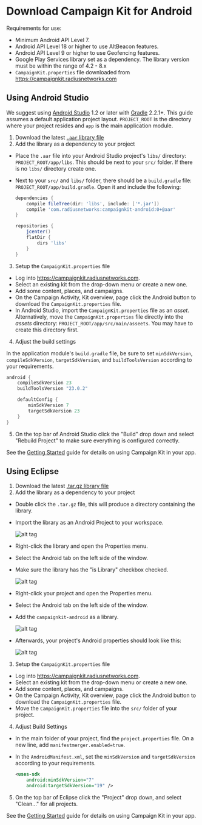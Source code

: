 # Download Campaign Kit for Android

Requirements for use:

* Minimum Android API Level 7.
* Android API Level 18 or higher to use AltBeacon features.
* Android API Level 9 or higher to use Geofencing features.
* Google Play Services library set as a dependency. The library version must be
  within the range of 4.2 - 8.x
* `CampaignKit.properties` file downloaded from
  https://campaignkit.radiusnetworks.com


## Using Android Studio

We suggest using [Android Studio](https://developer.android.com/sdk/index.html)
1.2 or later with [Gradle](http://gradle.org) 2.2.1+. This guide assumes a
default application project layout. `PROJECT_ROOT` is the directory where your
project resides and `app` is the main application module.

1. Download the latest [`.aar` library file](https://github.com/RadiusNetworks/campaignkit-android/releases/latest)
2. Add the library as a dependency to your project
  * Place the `.aar` file into your Android Studio project's `libs/` directory:
    `PROJECT_ROOT/app/libs`.  This should be next to your `src/` folder. If
    there is no `libs/` directory create one.
  * Next to your `src/` and `libs/` folder, there should be a `build.gradle`
    file: `PROJECT_ROOT/app/build.gradle`. Open it and include the following:

    ```gradle
    dependencies {
        compile fileTree(dir: 'libs', include: ['*.jar'])
        compile 'com.radiusnetworks:campaignkit-android:0+@aar'
    }

    repositories {
        jcenter()
        flatDir {
            dirs 'libs'
        }
    }
    ```
3. Setup the `CampaignKit.properties` file
  * Log into https://campaignkit.radiusnetworks.com.
  * Select an existing kit from the drop-down menu or create a new one.
  * Add some content, places, and campaigns.
  * On the Campaign Activity, Kit overview, page click the Android button to
    download the `CampaignKit.properties` file.
  * In Android Studio, import the `CampaignKit.properties` file as an _asset_.
    Alternatively, move the `CampaignKit.properties` file directly into the
    _assets_ directory: `PROJECT_ROOT/app/src/main/asseets`. You may have to
    create this directory first.
4. Adjust the build settings

  In the application module's `build.gradle` file, be sure to set
  `minSdkVersion`, `compileSdkVersion`, `targetSdkVersion`, and
  `buildToolsVersion` according to your requirements.

  ```gradle
  android {
      compileSdkVersion 23
      buildToolsVersion "23.0.2"

      defaultConfig {
          minSdkVersion 7
          targetSdkVersion 23
      }
  }
  ```
5. On the top bar of Android Studio click the "Build" drop down and select
   "Rebuild Project" to make sure everything is configured correctly.

See the [Getting Started](getting-started) guide for details on using Campaign
Kit in your app.


## Using Eclipse

1. Download the latest [.tar.gz library file](https://github.com/RadiusNetworks/campaignkit-android/releases/latest)
2. Add the library as a dependency to your project
  * Double click the `.tar.gz` file, this will produce a directory containing the library.
  * Import the library as an Android Project to your workspace.

    ![alt tag](https://raw.githubusercontent.com/RadiusNetworks/campaignkit-documentation/master/docs/android/screenshots/importing.png)
  * Right-click the library and open the Properties menu.
  * Select the Android tab on the left side of the window.
  * Make sure the library has the "is Library" checkbox checked.

    ![alt tag](https://raw.githubusercontent.com/RadiusNetworks/campaignkit-documentation/master/docs/android/screenshots/cklibrary_islibrary.png)
  * Right-click your project and open the Properties menu.
  * Select the Android tab on the left side of the window.
  * Add the `campaignkit-android` as a library.

    ![alt tag](https://raw.githubusercontent.com/RadiusNetworks/campaignkit-documentation/master/docs/android/screenshots/adding_cklibrary.png)
  * Afterwards, your project's Android properties should look like this:

    ![alt tag](https://raw.githubusercontent.com/RadiusNetworks/campaignkit-documentation/master/docs/android/screenshots/project_settings.png)
3. Setup the `CampaignKit.properties` file
  * Log into https://campaignkit.radiusnetworks.com.
  * Select an existing kit from the drop-down menu or create a new one.
  * Add some content, places, and campaigns.
  * On the Campaign Activity, Kit overview, page click the Android button to
    download the `CampaignKit.properties` file.
  * Move the `CampaignKit.properties` file into the `src/` folder of your project.
4. Adjust Build Settings
  * In the main folder of your project, find the `project.properties` file. On
    a new line, add `manifestmerger.enabled=true`.
  * In the `AndroidManifest.xml`, set the `minSdkVersion` and
    `targetSdkVersion` according to your requirements.

    ```xml
    <uses-sdk
        android:minSdkVersion="7"
        android:targetSdkVersion="19" />
    ```
5. On the top bar of Eclipse click the "Project" drop down, and select
   "Clean..." for all projects.

See the [Getting Started](getting-started) guide for details on using Campaign
Kit in your app.

